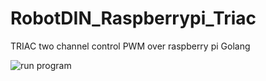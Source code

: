 # RobotDIN_Raspberrypi_Triac
TRIAC two channel control PWM over raspberry pi Golang

![run program](https://i.ibb.co/kgsmbGD/Capture-du-2021-03-28-15-54-16.png)
